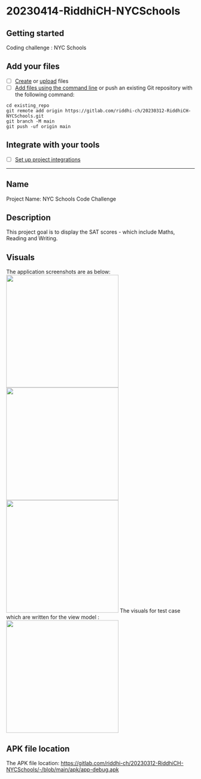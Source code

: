 # 20230414-RiddhiCH-NYCSchools

## Getting started
Coding challenge : NYC Schools

## Add your files

- [ ] [Create](https://docs.gitlab.com/ee/user/project/repository/web_editor.html#create-a-file) or [upload](https://docs.gitlab.com/ee/user/project/repository/web_editor.html#upload-a-file) files
- [ ] [Add files using the command line](https://docs.gitlab.com/ee/gitlab-basics/add-file.html#add-a-file-using-the-command-line) or push an existing Git repository with the following command:

```
cd existing_repo
git remote add origin https://gitlab.com/riddhi-ch/20230312-RiddhiCH-NYCSchools.git
git branch -M main
git push -uf origin main
```

## Integrate with your tools

- [ ] [Set up project integrations](https://gitlab.com/riddhi-ch/20230312-RiddhiCH-NYCSchools/-/settings/integrations)

***

## Name
Project Name: NYC Schools Code Challenge

## Description
This project goal is to display the SAT scores - which include Maths, Reading and Writing.

## Visuals
The application screenshots are as below:
<img src="https://gitlab.com/riddhi-ch/20230312-RiddhiCH-NYCSchools/-/blob/main/screenshots/Screen%20Shot%201944-12-22%20at%2012.00.12%20AM.png?raw=true" width="300"/>
<img src="https://gitlab.com/riddhi-ch/20230312-RiddhiCH-NYCSchools/-/blob/main/screenshots/Screen%20Shot%201944-12-22%20at%2012.04.24%20AM.png?raw=true" width="300"/>
<img src="https://gitlab.com/riddhi-ch/20230312-RiddhiCH-NYCSchools/-/blob/main/screenshots/Screen%20Shot%201944-12-22%20at%2012.05.25%20AM.png?raw=true" width="300"/>
The visuals for test case which are written for the view model :
<img src="https://gitlab.com/riddhi-ch/20230312-RiddhiCH-NYCSchools/-/blob/main/screenshots/Screen%20Shot%201944-12-22%20at%201.11.45%20AM.png?raw=true" width="300"/>

## APK file location
The APK file location: https://gitlab.com/riddhi-ch/20230312-RiddhiCH-NYCSchools/-/blob/main/apk/app-debug.apk
